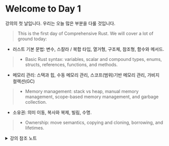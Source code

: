 # Welcome to Day 1

강의의 첫 날입니다. 우리는 오늘 많은 부분을 다룰 것입니다.
> This is the first day of Comprehensive Rust. We will cover a lot of ground today:

* 러스트 기본 문법: 변수, 스칼라 / 복합 타입, 열거형, 구조체, 참조형, 함수와 메서드.
> * Basic Rust syntax: variables, scalar and compound types, enums, structs,
  references, functions, and methods.

* 메모리 관리: 스택과 힙, 수동 메모리 관리, 스코프(범위)기반 메모리 관리, 가비지 컬렉션(GC)
> * Memory management: stack vs heap, manual memory management, scope-based memory
  management, and garbage collection.

* 소유권: 의미 이동, 복사와 복제, 빌림, 수명.
> * Ownership: move semantics, copying and cloning, borrowing, and lifetimes.

<details>
<summary>강의 참조 노트</summary>

첫 날 강의의 목표는 빌림 확인 등에 대해 말할 수 있을 만큼의 러스트에 대해 보여주는 것입니다. 
러스트가 메모리를 다루는 방식은 주요한 특징이며 우리는 학생들에게 우선해서 보여주려고 합니다. 

만약 당신이 교실환경에서 가르치고 있다면, 이 곳은 일정을 검토하기 좋은 장소입니다. 
우리는 하루의 강의를 슬라이드에 따라서 두 부분으로 나누는 것을 추천합니다.
* 오전: 9:00 to 12:00,
* 오후: 13:00 to 16:00.
물론 필요에 따라 조절할 수 있습니다. 강의 중간에 쉬는시간을 넣는걸 부탁드립니다.
> The idea for the first day is to show _just enough_ of Rust to be able to speak
> about the famous borrow checker. The way Rust handles memory is a major feature
> and we should show students this right away.
>
> If you're teaching this in a classroom, this is a good place to go over the
> schedule. We suggest splitting the day into two parts (following the slides):
> * Morning: 9:00 to 12:00,
> * Afternoon: 13:00 to 16:00.
> You can of course adjust this as necessary. Please make sure to include breaks,
> we recommend a break every hour!

</details>
